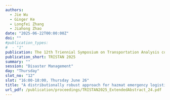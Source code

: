 ```yaml
---
authors:
  - Jie Wu
  - Ginger Ke
  - Longfei Zhang
  - Jiahong Zhao
date: "2025-06-22T00:00:00Z"
doi: ""
#publication_types:
#  - "1"
publication: The 12th Triennial Symposium on Transportation Analysis conference
publication_short: TRISTAN 2025
summary: ""
session: "Disaster Management"
day: "Thursday"
slot_no: "12"
slot: "16:00-18:00, Thursday June 26"
title: "A distributionally robust approach for hazmat emergency logistics with demand uncertainty and link disruption"
url_pdf: /publication/proceedings/TRISTAN2025_ExtendedAbstract_24.pdf
---
```

